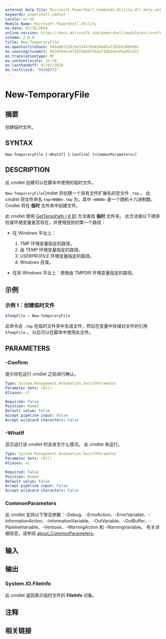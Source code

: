 ```yaml
---
external help file: Microsoft.PowerShell.Commands.Utility.dll-Help.xml
keywords: powershell,cmdlet
Locale: en-US
Module Name: Microsoft.PowerShell.Utility
ms.date: 03/16/2020
online version: https://docs.microsoft.com/powershell/module/microsoft.powershell.utility/new-temporaryfile?view=powershell-6&WT.mc_id=ps-gethelp
schema: 2.0.0
title: New-TemporaryFile
ms.openlocfilehash: 566a8bf22815e55457da430a02af391bb308b50c
ms.sourcegitcommit: 9b28fb9a3d72655bb63f62af18b3a5af6a05cd3f
ms.translationtype: MT
ms.contentlocale: zh-CN
ms.lasthandoff: 07/07/2020
ms.locfileid: "93198572"
---
```

# New-TemporaryFile

## 摘要
创建临时文件。

## SYNTAX

```
New-TemporaryFile [-WhatIf] [-Confirm] [<CommonParameters>]
```

## DESCRIPTION

此 cmdlet 创建可以在脚本中使用的临时文件。

`New-TemporaryFile`Cmdlet 将创建一个具有文件扩展名的空文件 `.tmp` 。
此 cmdlet 将文件命名 `tmp<NNNN>.tmp` 为，其中 `<NNNN>` 是一个随机十六进制数。
Cmdlet 将在 **临时** 文件夹中创建文件。

此 cmdlet 使用 [GetTempPath ( # B1](/dotnet/api/system.io.path.gettemppath) 方法查找 **临时** 文件夹。 此方法按以下顺序检查环境变量是否存在，并使用找到的第一个路径：

- 在 Windows 平台上：

  1. TMP 环境变量指定的路径。
  1. 由 TEMP 环境变量指定的路径。
  1. USERPROFILE 环境变量指定的路径。
  1. Windows 目录。

- 在非 Windows 平台上：使用由 TMPDIR 环境变量指定的路径。

## 示例

### 示例 1：创建临时文件

```powershell
$TempFile = New-TemporaryFile
```

此命令会 `.tmp` 在临时文件夹中生成文件，然后在变量中存储对文件的引用 `$TempFile` 。 以后可以在脚本中使用此文件。

## PARAMETERS

### -Confirm

提示你在运行 cmdlet 之前进行确认。

```yaml
Type: System.Management.Automation.SwitchParameter
Parameter Sets: (All)
Aliases: cf

Required: False
Position: Named
Default value: False
Accept pipeline input: False
Accept wildcard characters: False
```

### -WhatIf

显示运行该 cmdlet 时会发生什么情况。
此 cmdlet 未运行。

```yaml
Type: System.Management.Automation.SwitchParameter
Parameter Sets: (All)
Aliases: wi

Required: False
Position: Named
Default value: False
Accept pipeline input: False
Accept wildcard characters: False
```

### CommonParameters

此 cmdlet 支持以下常见参数：-Debug、-ErrorAction、-ErrorVariable、-InformationAction、-InformationVariable、-OutVariable、-OutBuffer、-PipelineVariable、-Verbose、-WarningAction 和 -WarningVariable。 有关详细信息，请参阅 [about_CommonParameters](../Microsoft.PowerShell.Core/About/about_CommonParameters.md)。

## 输入

## 输出

### System.IO.FileInfo

此 cmdlet 返回表示临时文件的 **FileInfo** 对象。

## 注释

## 相关链接
